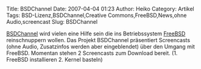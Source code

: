 Title: BSDChannel
Date: 2007-04-04 01:23
Author: Heiko
Category: Artikel
Tags: BSD-Lizenz,BSDChannel,Creative Commons,FreeBSD,News,ohne Audio,screencast
Slug: BSDChannel

[BSDChannel](http://bsdchannel.sourceforge.net/) wird vielen eine Hilfe sein
die ins Betriebssystem [FreeBSD](http://de.wikipedia.org/wiki/Freebsd)
reinschnuppern wollen. Das Projekt BSDChannel präsentiert Screencasts (ohne
Audio, Zusatzinfos werden aber eingeblendet) über den Umgang mit FreeBSD.
Momentan stehen 2 Screencasts zum Download bereit. (1. FreeBSD installieren 2.
Kernel basteln)

